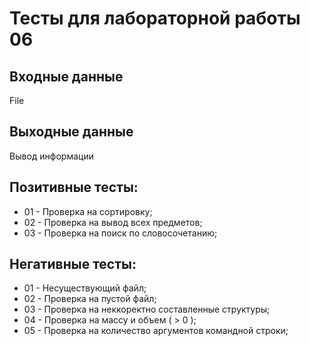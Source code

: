 # Тесты для лабораторной работы 06

## Входные данные
File

## Выходные данные
Вывод информации

## Позитивные тесты:
- 01 - Проверка на сортировку;
- 02 - Проверка на вывод всех предметов;
- 03 - Проверка на поиск по словосочетанию;
## Негативные тесты:
- 01 - Несуществующий файл;
- 02 - Проверка на пустой файл;
- 03 - Проверка на неккоректно составленные структуры;
- 04 - Проверка на массу и объем ( > 0 );
- 05 - Проверка на количество аргументов командной строки;